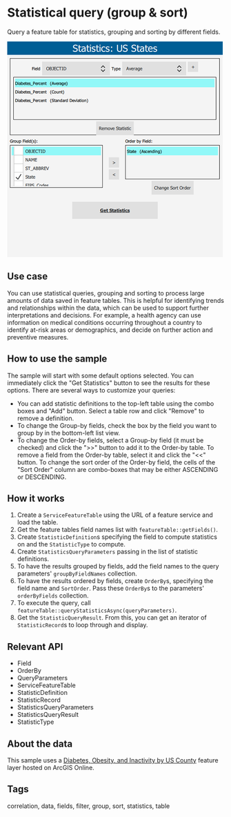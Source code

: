 # Statistical query (group & sort)

Query a feature table for statistics, grouping and sorting by different fields.

![](screenshot.png)

## Use case

You can use statistical queries, grouping and sorting to process large amounts of data saved in feature tables. This is helpful for identifying trends and relationships within the data, which can be used to support further interpretations and decisions. For example, a health agency can use information on medical conditions occurring throughout a country to identify at-risk areas or demographics, and decide on further action and preventive measures.

## How to use the sample

The sample will start with some default options selected. You can immediately click the "Get Statistics" button to see the results for these options. There are several ways to customize your queries:

* You can add statistic definitions to the top-left table using the combo boxes and "Add" button. Select a table row and click "Remove" to remove a definition.
* To change the Group-by fields, check the box by the field you want to group by in the bottom-left list view.
* To change the Order-by fields, select a Group-by field (it must be checked) and click the ">>" button to add it to the Order-by table. To remove a field from the Order-by table, select it and click the "<<" button. To change the sort order of the Order-by field, the cells of the "Sort Order" column are combo-boxes that may be either ASCENDING or DESCENDING.

## How it works

1. Create a `ServiceFeatureTable` using the URL of a feature service and load the table.
2. Get the feature tables field names list with `featureTable::getFields()`.
3. Create `StatisticDefinition`s specifying the field to compute statistics on and the `StatisticType` to compute.
4. Create `StatisticsQueryParameters` passing in the list of statistic definitions.
5. To have the results grouped by fields, add the field names to the query parameters' `groupByFieldNames` collection.
6. To have the results ordered by fields, create `OrderBy`s, specifying the field name and `SortOrder`. Pass these `OrderBy`s to the parameters' `orderByFields` collection.
7. To execute the query, call `featureTable::queryStatisticsAsync(queryParameters)`.
8. Get the `StatisticQueryResult`. From this, you can get an iterator of `StatisticRecord`s to loop through and display.

## Relevant API

* Field
* OrderBy
* QueryParameters
* ServiceFeatureTable
* StatisticDefinition
* StatisticRecord
* StatisticsQueryParameters
* StatisticsQueryResult
* StatisticType

## About the data

This sample uses a [Diabetes, Obesity, and Inactivity by US County](https://www.arcgis.com/home/item.html?id=392420848e634079bc7d0648586e818f) feature layer hosted on ArcGIS Online.

## Tags

correlation, data, fields, filter, group, sort, statistics, table
